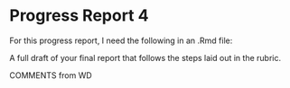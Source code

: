 Progress Report 4
====================
  
For this progress report, I need the following in an .Rmd file:
  
A full draft of your final report that follows the steps laid out in the rubric. 
  
  

 COMMENTS from WD


